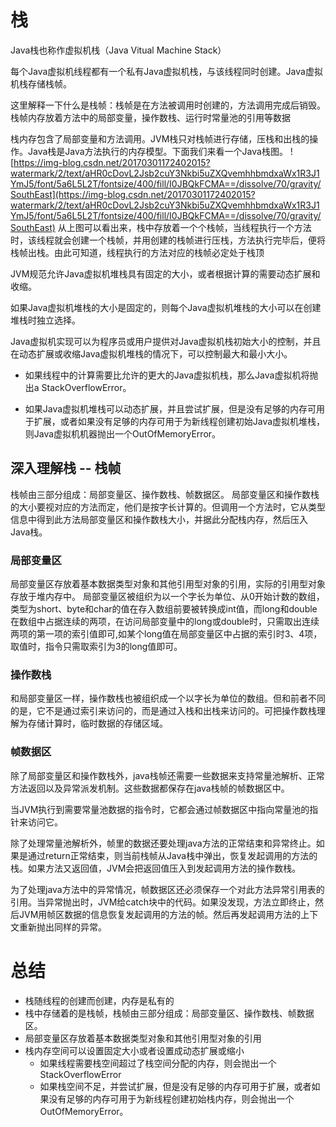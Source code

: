 # 栈

Java栈也称作虚拟机栈（Java Vitual Machine Stack）

每个Java虚拟机线程都有一个私有Java虚拟机栈，与该线程同时创建。Java虚拟机栈存储栈帧。

这里解释一下什么是栈帧：栈帧是在方法被调用时创建的，方法调用完成后销毁。栈帧内存放着方法中的局部变量，操作数栈、运行时常量池的引用等数据

栈内存包含了局部变量和方法调用。JVM栈只对栈帧进行存储，压栈和出栈的操作。Java栈是Java方法执行的内存模型。下面我们来看一个Java栈图。
![https://img-blog.csdn.net/20170301172402015?watermark/2/text/aHR0cDovL2Jsb2cuY3Nkbi5uZXQvemhhbmdxaWx1R3J1YmJ5/font/5a6L5L2T/fontsize/400/fill/I0JBQkFCMA==/dissolve/70/gravity/SouthEast](https://img-blog.csdn.net/20170301172402015?watermark/2/text/aHR0cDovL2Jsb2cuY3Nkbi5uZXQvemhhbmdxaWx1R3J1YmJ5/font/5a6L5L2T/fontsize/400/fill/I0JBQkFCMA==/dissolve/70/gravity/SouthEast)
从上图可以看出来，栈中存放着一个个栈帧，当线程执行一个方法时，该线程就会创建一个栈帧，并用创建的栈帧进行压栈，方法执行完毕后，便将栈帧出栈。由此可知道，线程执行的方法对应的栈帧必定处于栈顶

JVM规范允许Java虚拟机堆栈具有固定的大小，或者根据计算的需要动态扩展和收缩。

如果Java虚拟机堆栈的大小是固定的，则每个Java虚拟机堆栈的大小可以在创建堆栈时独立选择。

Java虚拟机实现可以为程序员或用户提供对Java虚拟机栈初始大小的控制，并且在动态扩展或收缩Java虚拟机堆栈的情况下，可以控制最大和最小大小。
  * 如果线程中的计算需要比允许的更大的Java虚拟机栈，那么Java虚拟机将抛出a StackOverflowError。

  * 如果Java虚拟机堆栈可以动态扩展，并且尝试扩展，但是没有足够的内存可用于扩展，或者如果没有足够的内存可用于为新线程创建初始Java虚拟机堆栈，则Java虚拟机机器抛出一个OutOfMemoryError。


## 深入理解栈 -- 栈帧
栈帧由三部分组成：局部变量区、操作数栈、帧数据区。
局部变量区和操作数栈的大小要视对应的方法而定，他们是按字长计算的。但调用一个方法时，它从类型信息中得到此方法局部变量区和操作数栈大小，并据此分配栈内存，然后压入Java栈。

### 局部变量区
局部变量区存放着基本数据类型对象和其他引用型对象的引用，实际的引用型对象存放于堆内存中。
局部变量区被组织为以一个字长为单位、从0开始计数的数组，类型为short、byte和char的值在存入数组前要被转换成int值，而long和double在数组中占据连续的两项，在访问局部变量中的long或double时，只需取出连续两项的第一项的索引值即可,如某个long值在局部变量区中占据的索引时3、4项，取值时，指令只需取索引为3的long值即可。

### 操作数栈
和局部变量区一样，操作数栈也被组织成一个以字长为单位的数组。但和前者不同的是，它不是通过索引来访问的，而是通过入栈和出栈来访问的。可把操作数栈理解为存储计算时，临时数据的存储区域。

### 帧数据区
除了局部变量区和操作数栈外，java栈帧还需要一些数据来支持常量池解析、正常方法返回以及异常派发机制。这些数据都保存在java栈帧的帧数据区中。

当JVM执行到需要常量池数据的指令时，它都会通过帧数据区中指向常量池的指针来访问它。

除了处理常量池解析外，帧里的数据还要处理java方法的正常结束和异常终止。如果是通过return正常结束，则当前栈帧从Java栈中弹出，恢复发起调用的方法的栈。如果方法又返回值，JVM会把返回值压入到发起调用方法的操作数栈。

为了处理java方法中的异常情况，帧数据区还必须保存一个对此方法异常引用表的引用。当异常抛出时，JVM给catch块中的代码。如果没发现，方法立即终止，然后JVM用帧区数据的信息恢复发起调用的方法的帧。然后再发起调用方法的上下文重新抛出同样的异常。

# 总结
* 栈随线程的创建而创建，内存是私有的
* 栈中存储着的是栈帧，栈帧由三部分组成：局部变量区、操作数栈、帧数据区。
* 局部变量区存放着基本数据类型对象和其他引用型对象的引用
* 栈内存空间可以设置固定大小或者设置成动态扩展或缩小
  - 如果线程需要栈空间超过了栈空间分配的内存，则会抛出一个StackOverflowError
  - 如果栈空间不足，并尝试扩展，但是没有足够的内存可用于扩展，或者如果没有足够的内存可用于为新线程创建初始栈内存，则会抛出一个OutOfMemoryError。
